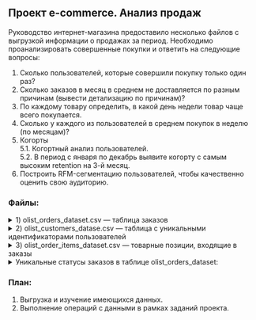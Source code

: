 ## Проект e-commerce. Анализ продаж
Руководство интернет-магазина предоставило несколько файлов с выгрузкой информации о продажах за период. Необходимо проанализировать совершенные покупки и ответить на следующие вопросы:
1.	Сколько пользователей, которые совершили покупку только один раз?  
2.	Сколько заказов в месяц в среднем не доставляется по разным причинам (вывести детализацию по причинам)?
3.	По каждому товару определить, в какой день недели товар чаще всего покупается. 
4.	Сколько у каждого из пользователей в среднем покупок в неделю (по месяцам)? 
5.	Когорты  
5.1.	Когортный анализ пользователей.  
5.2.	В период с января по декабрь выявите когорту с самым высоким retention на 3-й месяц.   
6.	Построить RFM-сегментацию пользователей, чтобы качественно оценить свою аудиторию. 


### Файлы:
<details>
<summary>1) olist_orders_dataset.csv —  таблица заказов</summary>

| Колонка                      | Значение                                         |
|-----------------------------:|--------------------------------------------------|
| order_id                     |  уникальный идентификатор заказа (номер чека)    |
| customer_id                  |  позаказный идентификатор пользователя           |
| order_status                 |  статус заказа                                   |
| order_purchase_timestamp     |  время создания заказа                           |
| order_approved_at            |  время подтверждения оплаты заказа               |
| order_delivered_carrier_date |  время передачи заказа в логистическую службу    |
| order_delivered_customer_date|  время доставки заказа                           |
| order_estimated_delivery_date|  обещанная дата доставки                         |
</details>

<details>
<summary>2) olist_customers_datase.csv — таблица с уникальными идентификаторами пользователей</summary>

| Колонка                      | Значение                                         |
|-----------------------------:|--------------------------------------------------|
| customer_id                  |позаказный идентификатор пользователя             |
| customer_unique_id           |уникальный идентификатор пользователя (аналог номера паспорта)| 
| customer_zip_code_prefix     |почтовый индекс пользователя                      |
| customer_city                |город доставки пользователя                       |
| customer_state               |штат доставки пользователя                        |
</details>

<details>
<summary>3) olist_order_items_dataset.csv —  товарные позиции, входящие в заказы</summary>

| Колонка                      | Значение                                         |
|-------------- --------------:|--------------------------------------------------|
| order_id                     |уникальный идентификатор заказа (номер чека)      |
| order_item_id                |идентификатор товара внутри одного заказа         |
| product_id                   |ид товара (аналог штрихкода)                      |
| seller_id                    |ид производителя товара                           |
|shipping_limit_date           |максимальная дата доставки продавцом для передачи                      заказа партнеру по логистике|
| price                        |цена за единицу товара                            |
| freight_value                |вес товара                                        |
</details>

<details>
<summary> Уникальные статусы заказов в таблице olist_orders_dataset:</summary>

| Rank | Status                                   |
|-----:|------------------------------------------|
|     1| created —  создан                        |
|     2| approved —  подтверждён                  |
|     3| invoiced —  выставлен счёт               |
|     4| processing —  в процессе сборки заказа   |
|     5| shipped —  отгружен со склада            |
|     6| delivered —  доставлен пользователю      |
|     7| unavailable —  недоступен                | 
</details>

### План:
1)	Выгрузка и изучение имеющихся данных. 
2)	Выполнение операций с данными в рамках заданий проекта.

